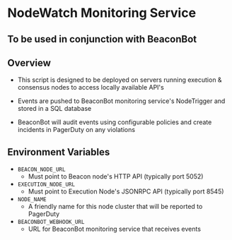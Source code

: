 # NodeWatch Monitoring Service

## To be used in conjunction with BeaconBot

## Overview
 - This script is designed to be deployed on servers running execution & consensus nodes to access locally available API's

 - Events are pushed to BeaconBot monitoring service's NodeTrigger and stored in a SQL database

 - BeaconBot will audit events using configurable policies and create incidents in PagerDuty on any violations

 ## Environment Variables
  - `BEACON_NODE_URL`
    - Must point to Beacon node's HTTP API (typically port 5052)
  - `EXECUTION_NODE_URL`
    - Must point to Execution Node's JSONRPC API (typically port 8545)
  - `NODE_NAME`
    - A friendly name for this node cluster that will be reported to PagerDuty
  - `BEACONBOT_WEBHOOK_URL`
    - URL for BeaconBot monitoring service that receives events
